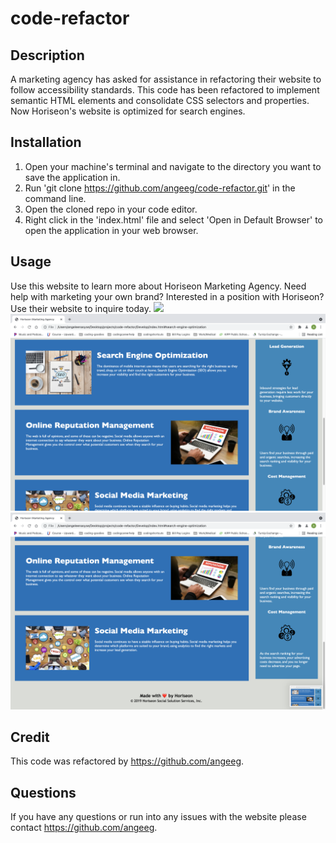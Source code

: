 # code-refactor
## Description 
A marketing agency has asked for assistance in refactoring their website to follow accessibility standards. This code has been refactored to implement semantic HTML elements and consolidate CSS selectors and properties. Now Horiseon's website is optimized for search engines.
## Installation
1. Open your machine's terminal and navigate to the directory you want to save the application in.
2. Run 'git clone https://github.com/angeeg/code-refactor.git' in the command line.
3. Open the cloned repo in your code editor. 
4. Right click in the 'index.html' file and select 'Open in Default Browser' to open the application in your web browser.
## Usage 
Use this website to learn more about Horiseon Marketing Agency. Need help with marketing your own brand? Interested in a position with Horiseon? Use their website to inquire today. 
<img src="Develop/assets/images/Screen Shot 1.png">
<img src="Develop/assets/images/Screen Shot 2.png">
<img src="Develop/assets/images/Screen Shot 3.png">

## Credit 
This code was refactored by https://github.com/angeeg.

## Questions
If you have any questions or run into any issues with the website please contact https://github.com/angeeg.